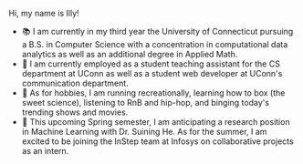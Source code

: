Hi, my name is Illy!
- 📚 I am currently in my third year the University of Connecticut pursuing a B.S. in Computer Science with a concentration in computational data analytics as well as an additional degree in Applied Math. 
- 📁 I am currently employed as a student teaching assistant for the CS department at UConn as well as a student web developer at UConn's communication department.
- 🫰 As for hobbies, I am running recreationally, learning how to box (the sweet science), listening to RnB and hip-hop, and binging today's trending shows and movies.
- 🥅 This upcoming Spring semester, I am anticipating a research position in Machine Learning with Dr. Suining He. As for the summer, I am excited to be joining the InStep team at Infosys on collaborative projects as an intern.

<!---
illydh/illydh is a ✨ special ✨ repository because its `README.md` (this file) appears on your GitHub profile.
You can click the Preview link to take a look at your changes.
--->
